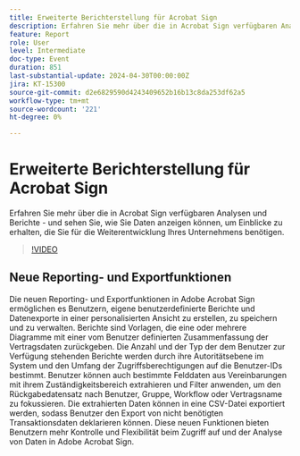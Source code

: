 ```yaml
---
title: Erweiterte Berichterstellung für Acrobat Sign
description: Erfahren Sie mehr über die in Acrobat Sign verfügbaren Analysen und Berichte - und sehen Sie, wie Sie Daten anzeigen können, um Einblicke zu erhalten, die Sie für die Weiterentwicklung Ihres Unternehmens benötigen.
feature: Report
role: User
level: Intermediate
doc-type: Event
duration: 851
last-substantial-update: 2024-04-30T00:00:00Z
jira: KT-15300
source-git-commit: d2e6829590d4243409652b16b13c8da253df62a5
workflow-type: tm+mt
source-wordcount: '221'
ht-degree: 0%

---
```



# Erweiterte Berichterstellung für Acrobat Sign

Erfahren Sie mehr über die in Acrobat Sign verfügbaren Analysen und Berichte - und sehen Sie, wie Sie Daten anzeigen können, um Einblicke zu erhalten, die Sie für die Weiterentwicklung Ihres Unternehmens benötigen.

>[!VIDEO](https://video.tv.adobe.com/v/3428191/?learn=on)

## Neue Reporting- und Exportfunktionen

Die neuen Reporting- und Exportfunktionen in Adobe Acrobat Sign ermöglichen es Benutzern, eigene benutzerdefinierte Berichte und Datenexporte in einer personalisierten Ansicht zu erstellen, zu speichern und zu verwalten. Berichte sind Vorlagen, die eine oder mehrere Diagramme mit einer vom Benutzer definierten Zusammenfassung der Vertragsdaten zurückgeben. Die Anzahl und der Typ der dem Benutzer zur Verfügung stehenden Berichte werden durch ihre Autoritätsebene im System und den Umfang der Zugriffsberechtigungen auf die Benutzer-IDs bestimmt. Benutzer können auch bestimmte Felddaten aus Vereinbarungen mit ihrem Zuständigkeitsbereich extrahieren und Filter anwenden, um den Rückgabedatensatz nach Benutzer, Gruppe, Workflow oder Vertragsname zu fokussieren. Die extrahierten Daten können in eine CSV-Datei exportiert werden, sodass Benutzer den Export von nicht benötigten Transaktionsdaten deklarieren können. Diese neuen Funktionen bieten Benutzern mehr Kontrolle und Flexibilität beim Zugriff auf und der Analyse von Daten in Adobe Acrobat Sign.
